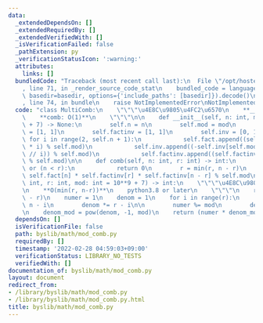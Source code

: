 ```yaml
---
data:
  _extendedDependsOn: []
  _extendedRequiredBy: []
  _extendedVerifiedWith: []
  _isVerificationFailed: false
  _pathExtension: py
  _verificationStatusIcon: ':warning:'
  attributes:
    links: []
  bundledCode: "Traceback (most recent call last):\n  File \"/opt/hostedtoolcache/Python/3.10.2/x64/lib/python3.10/site-packages/onlinejudge_verify/documentation/build.py\"\
    , line 71, in _render_source_code_stat\n    bundled_code = language.bundle(stat.path,\
    \ basedir=basedir, options={'include_paths': [basedir]}).decode()\n  File \"/opt/hostedtoolcache/Python/3.10.2/x64/lib/python3.10/site-packages/onlinejudge_verify/languages/python.py\"\
    , line 74, in bundle\n    raise NotImplementedError\nNotImplementedError\n"
  code: "class MultiComb:\n    \"\"\"\u4E8C\u9805\u4FC2\u6570\n    **__init__: O(n)**\n\
    \    **comb: O(1)**\n    \"\"\"\n\n    def __init__(self, n: int, mod: int = 10**9\
    \ + 7) -> None:\n        self.n = n\n        self.mod = mod\n        self.fact\
    \ = [1, 1]\n        self.factinv = [1, 1]\n        self.inv = [0, 1]\n       \
    \ for i in range(2, self.n + 1):\n            self.fact.append((self.fact[-1]\
    \ * i) % self.mod)\n            self.inv.append((-self.inv[self.mod % i] * (self.mod\
    \ // i)) % self.mod)\n            self.factinv.append((self.factinv[-1] * self.inv[-1])\
    \ % self.mod)\n\n    def comb(self, n: int, r: int) -> int:\n        if (r < 0)\
    \ or (n < r):\n            return 0\n        r = min(r, n - r)\n        return\
    \ self.fact[n] * self.factinv[r] * self.factinv[n - r] % self.mod\n\n\ndef mono_comb(n:\
    \ int, r: int, mod: int = 10**9 + 7) -> int:\n    \"\"\"\u4E8C\u9805\u4FC2\u6570\
    \n    **O(min(r, n-r))**\n    python3.8 or later\n    \"\"\"\n    r = min(r, n\
    \ - r)\n    numer = 1\n    denom = 1\n    for i in range(r):\n        numer *=\
    \ n - i\n        denom *= r - i\n\n        numer %= mod\n        denom %= mod\n\
    \n    denom_mod = pow(denom, -1, mod)\n    return (numer * denom_mod) % mod\n"
  dependsOn: []
  isVerificationFile: false
  path: byslib/math/mod_comb.py
  requiredBy: []
  timestamp: '2022-02-28 04:59:03+09:00'
  verificationStatus: LIBRARY_NO_TESTS
  verifiedWith: []
documentation_of: byslib/math/mod_comb.py
layout: document
redirect_from:
- /library/byslib/math/mod_comb.py
- /library/byslib/math/mod_comb.py.html
title: byslib/math/mod_comb.py
---
```

